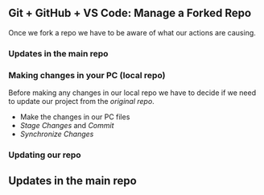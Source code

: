 ## Git + GitHub + VS Code: Manage a Forked Repo

Once we fork a repo we have to be aware of what our actions are causing.

### Updates in the main repo


### Making changes in your PC (local repo)

 Before making any changes in our local repo we have to decide if we need to update our project from the _original repo_.

  + Make the changes in our PC files
  + _Stage Changes_ and _Commit_
  + _Synchronize Changes_

 ### Updating our repo

 ## Updates in the main repo